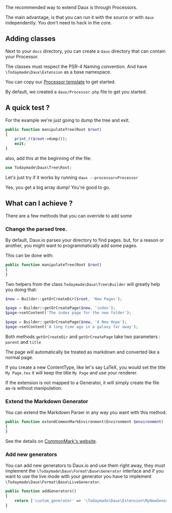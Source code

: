The recommended way to extend Daux is through Processors.

The main advantage, is that you can run it with the source or with `daux` independently. You don't need to hack in the core.

## Adding classes

Next to your `docs` directory, you can create a `daux` directory that can contain your Processor.

The classes must respect the PSR-4 Naming convention. And have `\Todaymade\Daux\Extension` as a base namespace.

You can copy our [Processor template](https://github.com/dauxio/daux.io/blob/master/daux/Processor.php) to get started. 

By default, we created a `daux/Processor.php` file to get you started.

## A quick test ?

For the example we're just going to dump the tree and exit.

```php
public function manipulateTree(Root $root)
{
    print_r($root->dump());
    exit;
}
```

also, add this at the beginning of the file:

```php
use Todaymade\Daux\Tree\Root;
```

Let's just try if it works by running `daux --processor=Processor`

Yes, you get a big array dump! You're good to go.

## What can I achieve ?

There are a few methods that you can override to add some

### Change the parsed tree.

By default, Daux.io parses your directory to find pages. but, for a reason or another, you might want to programmatically add some pages.

This can be done with:

```php
public function manipulateTree(Root $root)
{
}
```

Two helpers from the class `Todaymade\Daux\Tree\Builder` will greatly help you doing that:

```php
$new = Builder::getOrCreateDir($root, 'New Pages');

$page = Builder::getOrCreatePage($new, 'index');
$page->setContent('The index page for the new folder');

$page = Builder::getOrCreatePage($new, 'A New Hope');
$page->setContent('A long time ago in a galaxy far away');
```

Both methods `getOrCreateDir` and `getOrCreatePage` take two parameters : `parent` and `title`

The page will automatically be treated as markdown and converted like a normal page.

If you create a new ContentType, like let's say LaTeX, you would set the title `My Page.tex` it will keep the title `My Page` and use your renderer.

If the extension is not mapped to a Generator, it will simply create the file as-is without manipulation.

### Extend the Markdown Generator

You can extend the Markdown Parser in any way you want with this method.

```php
public function extendCommonMarkEnvironment(Environment $environment)
{
}
```

See the details on [CommonMark's website](http://commonmark.thephpleague.com/customization/overview/).

### Add new generators

You can add new generators to Daux.io and use them right away, they must implement the
`\Todaymade\Daux\Format\Base\Generator` interface and if you want to use the live mode with your generator
you have to implement `\Todaymade\Daux\Format\Base\LiveGenerator`.

```php
public function addGenerators()
{
    return ['custom_generator' => '\Todaymade\Daux\Extension\MyNewGenerator'];
}
```
